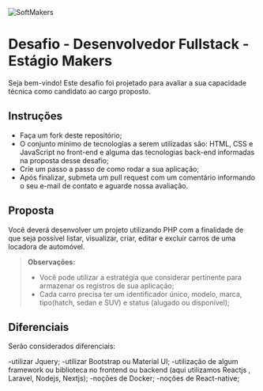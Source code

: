  ![SoftMakers](https://www.softmakers.com.br/assets/img/logotipo14xxhdpi.png)

# Desafio - Desenvolvedor Fullstack - Estágio Makers
Seja bem-vindo! Este desafio foi projetado para avaliar a sua capacidade técnica como candidato ao cargo proposto.

## Instruções
- Faça um fork deste repositório;
- O conjunto mínimo de tecnologias a serem utilizadas são: HTML, CSS e JavaScript no front-end e alguma das tecnologias back-end informadas na proposta desse desafio;
- Crie um passo a passo de como rodar a sua aplicação;
- Após finalizar, submeta um pull request com um comentário informando o seu e-mail de contato e aguarde nossa avaliação.

## Proposta
Você deverá desenvolver um projeto utilizando PHP com a finalidade de que seja possível listar, visualizar, criar, editar e excluir carros de uma locadora de automóvel.
> **Observações:**
> - Você pode utilizar a estratégia que considerar pertinente para armazenar os registros de sua aplicação;
> - Cada carro precisa ter um identificador único, modelo, marca, tipo(hatch, sedan e SUV) e status (alugado ou disponível); 

## Diferenciais
Serão considerados diferenciais:

-utilizar Jquery;
-utilizar Bootstrap ou Material UI;
-utilização de algum framework ou biblioteca no frontend ou backend (aqui utilizamos Reactjs , Laravel, Nodejs, Nextjs);
-noções de Docker;
-noções de React-native;

